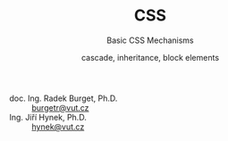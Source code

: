 <!-- .slide: class="title" -->

<header>
  <h1>CSS</h1>
  <p class="subtitle">Basic CSS Mechanisms</p>
  <p class="subsubtitle">cascade, inheritance, block elements</p>
</header>
<div class="logo"></div>
<div class="authors">
  <dl>
  <dt>doc. Ing. Radek Burget, Ph.D.</dt><dd><a href="mailto:burgetr@vut.cz">burgetr@vut.cz</a></dd>
  <dt>Ing. Jiří Hynek, Ph.D.</dt><dd><a href="mailto:hynek@vut.cz">hynek@vut.cz</a></dd>
  </dl>
</div>
<p class="author" style="margin: 0"><strong></strong><br>
